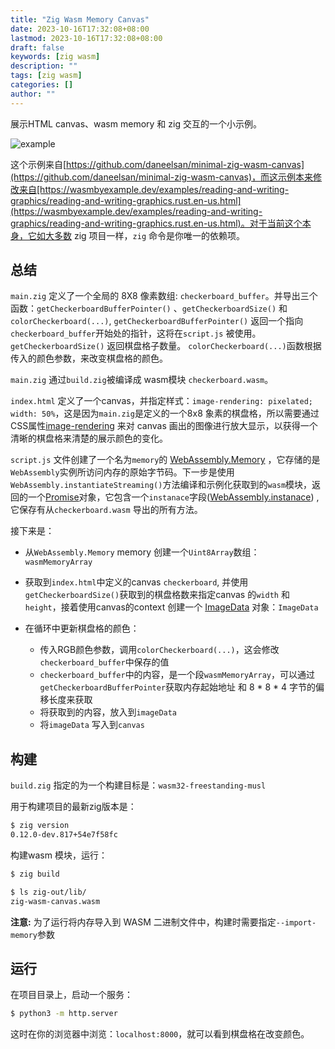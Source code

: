 ```yaml
---
title: "Zig Wasm Memory Canvas"
date: 2023-10-16T17:32:08+08:00
lastmod: 2023-10-16T17:32:08+08:00
draft: false
keywords: [zig wasm]
description: ""
tags: [zig wasm]
categories: []
author: ""
---
```


展示HTML canvas、wasm memory 和 zig 交互的一个小示例。

![example](https://imgs.bytedaring.wang/img/2023/10-16/checkerboard.gif) 

这个示例来自[https://github.com/daneelsan/minimal-zig-wasm-canvas](https://github.com/daneelsan/minimal-zig-wasm-canvas)，而这示例本来修改来自[https://wasmbyexample.dev/examples/reading-and-writing-graphics/reading-and-writing-graphics.rust.en-us.html](https://wasmbyexample.dev/examples/reading-and-writing-graphics/reading-and-writing-graphics.rust.en-us.html)。对于当前这个本身，它如大多数 zig 项目一样，`zig` 命令是你唯一的依赖项。

## 总结

`main.zig` 定义了一个全局的 8X8 像素数组: `checkerboard_buffer`。并导出三个函数：`getCheckerboardBufferPointer()` 、`getCheckerboardSize()` 和 `colorCheckerboard(...)`, `getCheckerboardBufferPointer()` 返回一个指向`checkerboard_buffer`开始处的指针，这将在`script.js` 被使用。`getCheckerboardSize()` 返回棋盘格子数量。 `colorCheckerboard(...)`函数根据传入的颜色参数，来改变棋盘格的颜色。

`main.zig` 通过`build.zig`被编译成 wasm模块 `checkerboard.wasm`。

`index.html` 定义了一个canvas，并指定样式：`image-rendering: pixelated; width: 50%`，这是因为`main.zig`是定义的一个8x8 象素的棋盘格，所以需要通过 CSS属性[image-rendering](https://developer.mozilla.org/zh-CN/docs/Web/CSS/image-rendering) 来对 canvas 画出的图像进行放大显示，以获得一个清晰的棋盘格来清楚的展示颜色的变化。 

`script.js` 文件创建了一个名为`memory`的 [WebAssembly.Memory](https://developer.mozilla.org/en-US/docs/Web/JavaScript/Reference/Global_Objects/WebAssembly/Memory) ，它存储的是`WebAssembly`实例所访问内存的原始字节码。下一步是使用`WebAssembly.instantiateStreaming()`方法编译和示例化获取到的`wasm`模块，返回的一个[Promise](https://developer.mozilla.org/en-US/docs/Web/JavaScript/Reference/Global_Objects/Promise)对象，它包含一个`instanace`字段([WebAssembly.instanace](https://developer.mozilla.org/en-US/docs/Web/JavaScript/Reference/Global_Objects/WebAssembly/Instance)) , 它保存有从`checkerboard.wasm` 导出的所有方法。

接下来是：

- 从`WebAssembly.Memory` memory 创建一个`Uint8Array`数组：`wasmMemoryArray`
- 获取到`index.html`中定义的canvas `checkerboard`, 并使用`getCheckerboardSize()`获取到的棋盘格数来指定canvas 的`width` 和 `height`，接着使用canvas的context 创建一个 [ImageData](https://developer.mozilla.org/en-US/docs/Web/API/ImageData) 对象：`ImageData` 
- 在循环中更新棋盘格的颜色：

    - 传入RGB颜色参数，调用`colorCheckerboard(...)`，这会修改`checkerboard_buffer`中保存的值
    - `checkerboard_buffer`中的内容，是一个段`wasmMemoryArray`，可以通过`getCheckerboardBufferPointer`获取内存起始地址 和 8 * 8 * 4 字节的偏移长度来获取
    - 将获取到的内容，放入到`imageData`
    - 将`imageData` 写入到`canvas`

## 构建

`build.zig` 指定的为一个构建目标是：`wasm32-freestanding-musl`

用于构建项目的最新zig版本是：

```bash
$ zig version
0.12.0-dev.817+54e7f58fc
```

构建wasm 模块，运行：

```bash
$ zig build

$ ls zig-out/lib/
zig-wasm-canvas.wasm


```
**注意:** 为了运行将内存导入到 WASM 二进制文件中，构建时需要指定`--import-memory`参数

## 运行

在项目目录上，启动一个服务：
```bash
$ python3 -m http.server
```
这时在你的浏览器中浏览：`localhost:8000`，就可以看到棋盘格在改变颜色。
